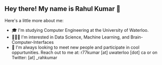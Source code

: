 ## Hey there! My name is Rahul Kumar 👋

Here's a little more about me:

- 🎓 I'm studying Computer Engineering at the University of Waterloo. 
- 👨🏽‍💻 I'm interested in Data Science, Machine Learning, and Brain-Computer-Interfaces
- 🦾 I'm always looking to meet new people and participate in cool oppurtunities. Reach out to me at: r77kumar [at] uwaterloo [dot] ca or on Twitter: [at] _rahkumar
